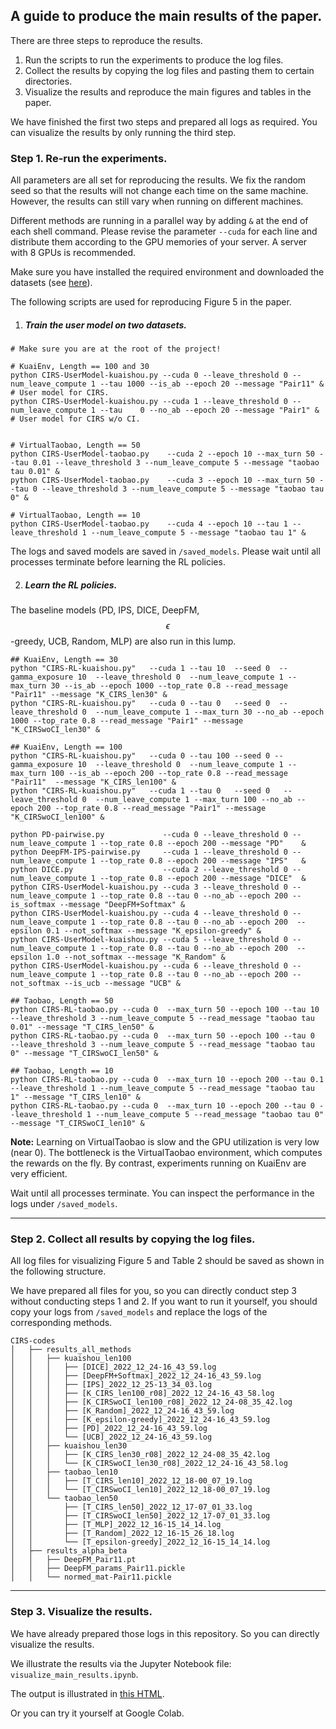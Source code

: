 ## A guide to produce the main results of the paper.

There are three steps to reproduce the results.
1. Run the scripts to run the experiments to produce the log files.
2. Collect the results by copying the log files and pasting them to certain directories.
3. Visualize the results and reproduce the main figures and tables in the paper.

We have finished the first two steps and prepared all logs as required. You can visualize the results by only running the third step. 

### Step 1. Re-run the experiments.

All parameters are all set for reproducing the results. We fix the random seed so that the results will not change each time on the same machine. However, the results can still vary when running on different machines.

Different methods are running in a parallel way by adding `&` at the end of each shell command. Please revise the parameter `--cuda` for each line and distribute them according to the GPU memories of your server. A server with 8 GPUs is recommended. 

Make sure you have installed the required environment and downloaded the datasets (see [here](https://github.com/chongminggao/CIRS-codes#installation)).

The following scripts are used for reproducing Figure 5 in the paper.

1. ##### Train the user model on two datasets. 

```shell
# Make sure you are at the root of the project!

# KuaiEnv, Length == 100 and 30
python CIRS-UserModel-kuaishou.py --cuda 0 --leave_threshold 0 --num_leave_compute 1 --tau 1000 --is_ab --epoch 20 --message "Pair11" & # User model for CIRS.
python CIRS-UserModel-kuaishou.py --cuda 1 --leave_threshold 0 --num_leave_compute 1 --tau    0 --no_ab --epoch 20 --message "Pair1" & # User model for CIRS w/o CI.


# VirtualTaobao, Length == 50
python CIRS-UserModel-taobao.py    --cuda 2 --epoch 10 --max_turn 50 --tau 0.01 --leave_threshold 3 --num_leave_compute 5 --message "taobao tau 0.01" & 
python CIRS-UserModel-taobao.py    --cuda 3 --epoch 10 --max_turn 50 --tau 0 --leave_threshold 3 --num_leave_compute 5 --message "taobao tau 0" & 

# VirtualTaobao, Length == 10
python CIRS-UserModel-taobao.py    --cuda 4 --epoch 10 --tau 1 --leave_threshold 1 --num_leave_compute 5 --message "taobao tau 1" & 
```

The logs and saved models are saved in `/saved_models`. Please wait until all processes terminate before learning the RL policies.

2. ##### Learn the RL policies. 

The baseline models (PD, IPS, DICE, DeepFM, $$\epsilon$$-greedy, UCB, Random, MLP) are also run in this lump.

```shell
## KuaiEnv, Length == 30
python "CIRS-RL-kuaishou.py"   --cuda 1 --tau 10  --seed 0  --gamma_exposure 10  --leave_threshold 0  --num_leave_compute 1 --max_turn 30 --is_ab --epoch 1000 --top_rate 0.8 --read_message "Pair11" --message "K_CIRS_len30" &
python "CIRS-RL-kuaishou.py"   --cuda 0 --tau 0   --seed 0  --leave_threshold 0  --num_leave_compute 1 --max_turn 30 --no_ab --epoch 1000 --top_rate 0.8 --read_message "Pair1" --message "K_CIRSwoCI_len30" &

## KuaiEnv, Length == 100
python "CIRS-RL-kuaishou.py"   --cuda 0 --tau 100 --seed 0 --gamma_exposure 10  --leave_threshold 0  --num_leave_compute 1 --max_turn 100 --is_ab --epoch 200 --top_rate 0.8 --read_message "Pair11"  --message "K_CIRS_len100" &
python "CIRS-RL-kuaishou.py"   --cuda 1 --tau 0   --seed 0   --leave_threshold 0  --num_leave_compute 1 --max_turn 100 --no_ab --epoch 200 --top_rate 0.8 --read_message "Pair1" --message "K_CIRSwoCI_len100" &

python PD-pairwise.py             --cuda 0 --leave_threshold 0 --num_leave_compute 1 --top_rate 0.8 --epoch 200 --message "PD"    &
python DeepFM-IPS-pairwise.py     --cuda 1 --leave_threshold 0 --num_leave_compute 1 --top_rate 0.8 --epoch 200 --message "IPS"   &
python DICE.py                    --cuda 2 --leave_threshold 0 --num_leave_compute 1 --top_rate 0.8 --epoch 200 --message "DICE"  &
python CIRS-UserModel-kuaishou.py --cuda 3 --leave_threshold 0 --num_leave_compute 1 --top_rate 0.8 --tau 0 --no_ab --epoch 200 --is_softmax --message "DeepFM+Softmax" &
python CIRS-UserModel-kuaishou.py --cuda 4 --leave_threshold 0 --num_leave_compute 1 --top_rate 0.8 --tau 0 --no_ab --epoch 200  --epsilon 0.1 --not_softmax --message "K_epsilon-greedy" &
python CIRS-UserModel-kuaishou.py --cuda 5 --leave_threshold 0 --num_leave_compute 1 --top_rate 0.8 --tau 0 --no_ab --epoch 200  --epsilon 1.0 --not_softmax --message "K_Random" &
python CIRS-UserModel-kuaishou.py --cuda 6 --leave_threshold 0 --num_leave_compute 1 --top_rate 0.8 --tau 0 --no_ab --epoch 200 --not_softmax --is_ucb --message "UCB" &

## Taobao, Length == 50
python CIRS-RL-taobao.py --cuda 0  --max_turn 50 --epoch 100 --tau 10 --leave_threshold 3 --num_leave_compute 5 --read_message "taobao tau 0.01" --message "T_CIRS_len50" &
python CIRS-RL-taobao.py --cuda 0  --max_turn 50 --epoch 100 --tau 0  --leave_threshold 3 --num_leave_compute 5 --read_message "taobao tau 0" --message "T_CIRSwoCI_len50" &

## Taobao, Length == 10
python CIRS-RL-taobao.py --cuda 0  --max_turn 10 --epoch 200 --tau 0.1 --leave_threshold 1 --num_leave_compute 5 --read_message "taobao tau 1" --message "T_CIRS_len10" &
python CIRS-RL-taobao.py --cuda 0  --max_turn 10 --epoch 200 --tau 0 --leave_threshold 1 --num_leave_compute 5 --read_message "taobao tau 0" --message "T_CIRSwoCI_len10" &
```

**Note:** Learning on VirtualTaobao is slow and the GPU utilization is very low (near 0). The bottleneck is the VirtualTaobao environment, which computes the rewards on the fly. By contrast, experiments running on KuaiEnv are very efficient.

Wait until all processes terminate. You can inspect the performance in the logs under `/saved_models`.

---

### Step 2. Collect all results by copying the log files.

All log files for visualizing Figure 5 and Table 2 should be saved as shown in the following structure.

We have prepared all files for you, so you can directly conduct step 3 without conducting steps 1 and 2. If you want to run it yourself, you should copy your logs from `/saved_models` and replace the logs of the corresponding methods.

```
CIRS-codes
│   ├── results_all_methods
│   │   ├── kuaishou_len100
│   │   │   ├── [DICE]_2022_12_24-16_43_59.log
│   │   │   ├── [DeepFM+Softmax]_2022_12_24-16_43_59.log
│   │   │   ├── [IPS]_2022_12_25-13_34_03.log
│   │   │   ├── [K_CIRS_len100_r08]_2022_12_24-16_43_58.log
│   │   │   ├── [K_CIRSwoCI_len100_r08]_2022_12_24-08_35_42.log
│   │   │   ├── [K_Random]_2022_12_24-16_43_59.log
│   │   │   ├── [K_epsilon-greedy]_2022_12_24-16_43_59.log
│   │   │   ├── [PD]_2022_12_24-16_43_59.log
│   │   │   └── [UCB]_2022_12_24-16_43_59.log
│   │   ├── kuaishou_len30
│   │   │   ├── [K_CIRS_len30_r08]_2022_12_24-08_35_42.log
│   │   │   └── [K_CIRSwoCI_len30_r08]_2022_12_24-16_43_58.log
│   │   ├── taobao_len10
│   │   │   ├── [T_CIRS_len10]_2022_12_18-00_07_19.log
│   │   │   └── [T_CIRSwoCI_len10]_2022_12_18-00_07_19.log
│   │   └── taobao_len50
│   │       ├── [T_CIRS_len50]_2022_12_17-07_01_33.log
│   │       ├── [T_CIRSwoCI_len50]_2022_12_17-07_01_33.log
│   │       ├── [T_MLP]_2022_12_16-15_14_14.log
│   │       ├── [T_Random]_2022_12_16-15_26_18.log
│   │       └── [T_epsilon-greedy]_2022_12_16-15_14_14.log
│   ├── results_alpha_beta
│   │   ├── DeepFM_Pair11.pt
│   │   ├── DeepFM_params_Pair11.pickle
│   │   └── normed_mat-Pair11.pickle
```

---

### Step 3. Visualize the results.

We have already prepared those logs in this repository. So you can directly visualize the results.

We illustrate the results via the Jupyter Notebook file: `visualize_main_results.ipynb`.

The output is illustrated in [this HTML](#).

Or you can try it yourself at Google Colab.



